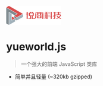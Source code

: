 ![logo](media/logo.png)

# yueworld.js

> 一个强大的前端 JavaScript 类库

* 简单并且轻量 (~320kb gzipped)
<!--
Multiple themes
Not build static html files
-->
<!--
[GitHub](https://github.com/QingWei-Li/docsify/)
[Get Started](#quick-start)
-->

<!-- 背景图片 ![](media/background.png) -->

<!-- 背景色 ![color](#e4e7ea)-->